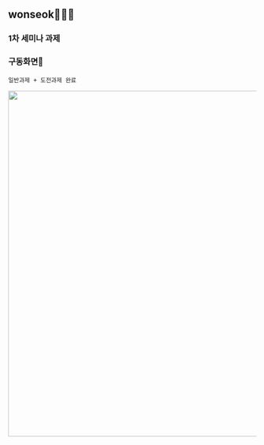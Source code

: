 ## wonseok🙋🏽‍♂️
### 1차 세미나 과제
### 구동화면📲
`일반과제 + 도전과제 완료`

<img height="700" src="/Assignment/SOPT27_week1_assignment/SOPT27_week1_assignment/week1_assignment_simul.gif">
